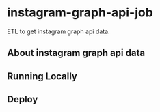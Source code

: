# instagram-graph-api-job

ETL to get instagram graph api data.

## About instagram graph api data


## Running Locally


## Deploy
